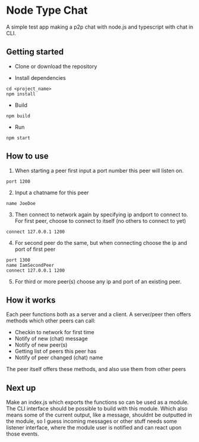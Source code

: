 # Node Type Chat

A simple test app making a p2p chat with node.js and typescript with chat in CLI.


## Getting started
- Clone or download the repository

- Install dependencies
```
cd <project_name>
npm install
```

- Build
```
npm build
```

- Run
```
npm start
```

## How to use

1. When starting a peer first input a port number this peer will listen on. 
```
port 1200
```
2. Input a chatname for this peer
```
name JoeDoe
```
3. Then connect to network again by specifying ip andport to connect to. For first peer, choose to connect to itself (no others to connect to yet)
```
connect 127.0.0.1 1200
```
4. For second peer do the same, but when connecting choose the ip and port of first peer
```
port 1300
name IamSecondPeer
connect 127.0.0.1 1200
```
5. For third or more peer(s) choose any ip and port of an existing peer.

## How it works

Each peer functions both as a server and a client. A server/peer then offers methods which other peers can call:
* Checkin to network for first time
* Notify of new (chat) message
* Notify of new peer(s)
* Getting list of peers this peer has
* Notify of peer changed (chat) name

The peer itself offers these methods, and also use them from other peers


## Next up

Make an index.js which exports the functions so can be used as a module. The CLI interface should be possible to build with this module. Which also means some of the current output, like a message, shouldnt be outputted in the module, so I guess incoming messages or other stuff needs some listener interface, where the module user is notified and can react upon those events. 







